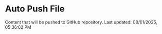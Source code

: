 # Auto Push File

Content that will be pushed to GitHub repository.
Last updated: 08/01/2025, 05:36:02 PM